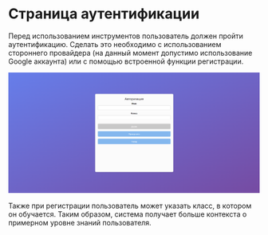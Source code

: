 # Страница аутентификации
Перед использованием инструментов пользователь должен пройти аутентификацию. Сделать это необходимо с использованием стороннего провайдера (на данный момент допустимо использование Google аккаунта) или с помощью встроенной функции регистрации.

![alt text](./images/auth.png)

Также при регистрации пользователь может указать класс, в котором он обучается. Таким образом, система получает больше контекста о примерном уровне знаний пользователя.